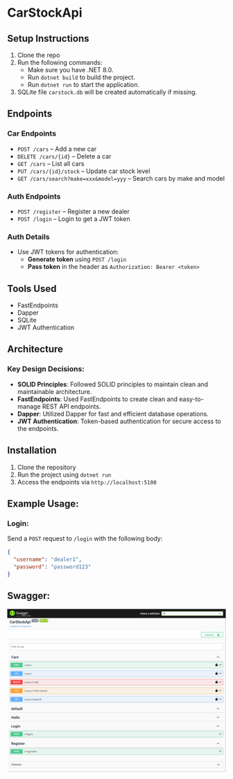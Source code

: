 # CarStockApi

## Setup Instructions

1. Clone the repo
2. Run the following commands:
    - Make sure you have .NET 8.0.
    - Run `dotnet build` to build the project.
    - Run `dotnet run` to start the application.
3. SQLite file `carstock.db` will be created automatically if missing.

## Endpoints

### Car Endpoints

- `POST /cars` – Add a new car
- `DELETE /cars/{id}` – Delete a car
- `GET /cars` – List all cars
- `PUT /cars/{id}/stock` – Update car stock level
- `GET /cars/search?make=xxx&model=yyy` – Search cars by make and model

### Auth Endpoints

- `POST /register` – Register a new dealer
- `POST /login` – Login to get a JWT token

### Auth Details

- Use JWT tokens for authentication:
    - **Generate token** using `POST /login`
    - **Pass token** in the header as `Authorization: Bearer <token>`

## Tools Used

- FastEndpoints
- Dapper
- SQLite
- JWT Authentication

## Architecture

### Key Design Decisions:

- **SOLID Principles**: Followed SOLID principles to maintain clean and maintainable architecture.
- **FastEndpoints**: Used FastEndpoints to create clean and easy-to-manage REST API endpoints.
- **Dapper**: Utilized Dapper for fast and efficient database operations.
- **JWT Authentication**: Token-based authentication for secure access to the endpoints.

## Installation

1. Clone the repository
2. Run the project using `dotnet run`
3. Access the endpoints via `http://localhost:5100`



## Example Usage:

### Login:

Send a `POST` request to `/login` with the following body:

```json
{
  "username": "dealer1",
  "password": "password123"
}
```


## Swagger:
![swagger-screenshot.png](swagger-screenshot.png)